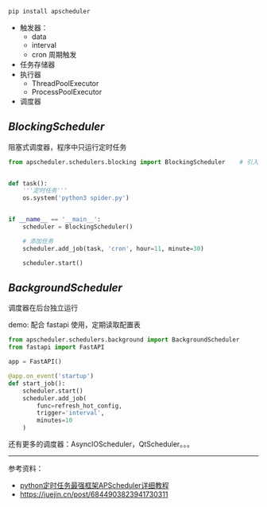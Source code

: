 

```bash
pip install apscheduler
```


- 触发器：
  - data
  - interval
  - cron 周期触发
- 任务存储器
- 执行器
  - ThreadPoolExecutor
  - ProcessPoolExecutor
- 调度器


## _BlockingScheduler_

阻塞式调度器，程序中只运行定时任务

```python
from apscheduler.schedulers.blocking import BlockingScheduler    # 引入模块


def task():
    '''定时任务'''
    os.system('python3 spider.py')


if __name__ == '__main__':
    scheduler = BlockingScheduler()

    # 添加任务
    scheduler.add_job(task, 'cron', hour=11, minute=30)

    scheduler.start()
```

## _BackgroundScheduler_

调度器在后台独立运行

demo: 配合 fastapi 使用，定期读取配置表

```python
from apscheduler.schedulers.background import BackgroundScheduler
from fastapi import FastAPI

app = FastAPI()

@app.on_event('startup')
def start_job():
    scheduler.start()
    scheduler.add_job(
        func=refresh_hot_config,
        trigger='interval',
        minutes=10
    )
```













还有更多的调度器：AsyncIOScheduler，QtScheduler。。。


-----------

参考资料：
- [python定时任务最强框架APScheduler详细教程](https://zhuanlan.zhihu.com/p/144506204)
- https://juejin.cn/post/6844903823941730311